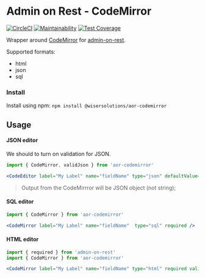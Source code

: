 # Admin on Rest - CodeMirror

[![CircleCI](https://circleci.com/gh/WisePricer/aor-codemirror.svg?style=svg&circle-token=d8324b2c596c0982d37077984e2c6840b2ef2154)](https://circleci.com/gh/WiserSolutions/aor-codemirror)
[![Maintainability](https://api.codeclimate.com/v1/badges/caf521533ef41d49142c/maintainability)](https://codeclimate.com/github/WisePricer/aor-codemirror/maintainability)
[![Test Coverage](https://api.codeclimate.com/v1/badges/caf521533ef41d49142c/test_coverage)](https://codeclimate.com/github/WisePricer/aor-codemirror/test_coverage)

Wrapper around [CodeMirror](https://codemirror.net) for [admin-on-rest](https://marmelab.com/admin-on-rest/).

Supported formats:

* html
* json
* sql

### Install

Install using npm: `npm install @wisersolutions/aor-codemirror`

## Usage

#### JSON editor

We should to turn on validation for JSON.

```jsx harmony
import { CodeMirror, validJson } from 'aor-codemirror'

<CodeEditor label="My Label" name="fieldName" type="json" defaultValue="{}" required validate={validJson} />
```

> Output from the CodeMirrror will be JSON object (not string);

#### SQL editor

```jsx harmony
import { CodeMirror } from 'aor-codemirror'

<CodeMirror label="My Label" name="fieldName"  type="sql" required />
```

#### HTML editor

```jsx harmony
import { required } from 'admin-on-rest'
import { CodeMirror } from 'aor-codemirror'

<CodeMirror label="My Label" name="fieldName" type="html" required validate={required} />
```
